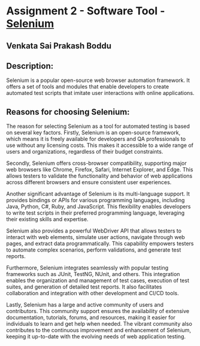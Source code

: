 # Assignment 2 - Software Tool - [Selenium](https://www.selenium.dev/)
## Venkata Sai Prakash Boddu

## Description:

 Selenium is a popular open-source web browser automation framework. It offers a set of tools and modules that enable developers to create automated test scripts that imitate user interactions with online applications. 

## Reasons for choosing Selenium:
The reason for selecting Selenium as a tool for automated testing is based on several key factors. Firstly, Selenium is an open-source framework, which means it is freely available for developers and QA professionals to use without any licensing costs. This makes it accessible to a wide range of users and organizations, regardless of their budget constraints.

Secondly, Selenium offers cross-browser compatibility, supporting major web browsers like Chrome, Firefox, Safari, Internet Explorer, and Edge. This allows testers to validate the functionality and behavior of web applications across different browsers and ensure consistent user experiences.

Another significant advantage of Selenium is its multi-language support. It provides bindings or APIs for various programming languages, including Java, Python, C#, Ruby, and JavaScript. This flexibility enables developers to write test scripts in their preferred programming language, leveraging their existing skills and expertise.

Selenium also provides a powerful WebDriver API that allows testers to interact with web elements, simulate user actions, navigate through web pages, and extract data programmatically. This capability empowers testers to automate complex scenarios, perform validations, and generate test reports.

Furthermore, Selenium integrates seamlessly with popular testing frameworks such as JUnit, TestNG, NUnit, and others. This integration enables the organization and management of test cases, execution of test suites, and generation of detailed test reports. It also facilitates collaboration and integration with other development and CI/CD tools.

Lastly, Selenium has a large and active community of users and contributors. This community support ensures the availability of extensive documentation, tutorials, forums, and resources, making it easier for individuals to learn and get help when needed. The vibrant community also contributes to the continuous improvement and enhancement of Selenium, keeping it up-to-date with the evolving needs of web application testing.
 